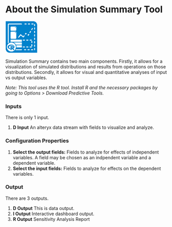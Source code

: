 # About the Simulation Summary Tool

<img src="../SimSummaryIcon.png" width=100 height=100 />



Simulation Summary contains two main components. Firstly, it allows for a visualization of simulated distributions and results from operations on those distributions. Secondly, it allows for visual and quantitative analyses of input vs output variables.

_Note: This tool uses the R tool. Install R and the necessary packages by going to Options > Download Predictive Tools._

### Inputs

There is only 1 input.

1. __D Input__ An alteryx data stream with fields to visualize and analyze.

### Configuration Properties

1. __Select the output fields:__ Fields to analyze for effects of independent variables. A field may be chosen as an indpendent variable and a dependent variable.
2. __Select the input fields:__ Fields to analyze for effects on the dependent variables.

### Output

There are 3 outputs.

1. __D Output__ This is data output.
2. __I Output__ Interactive dashboard output.
3. __R Output__ Sensitivity Analysis Report
